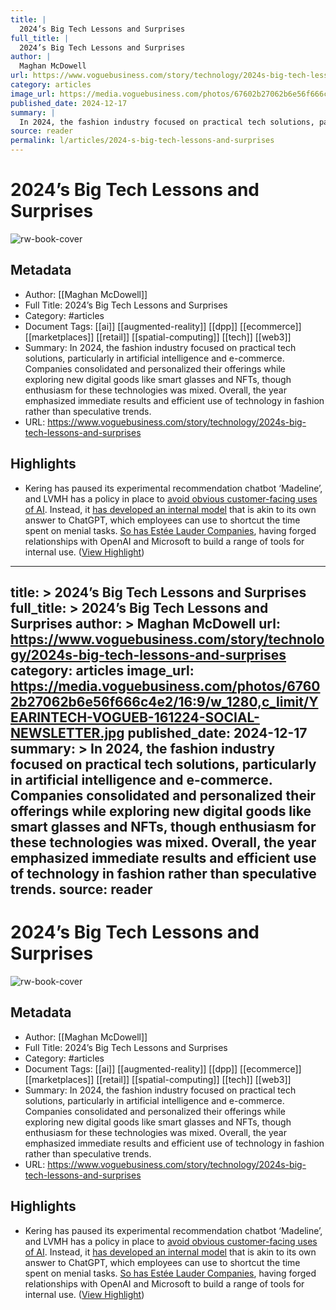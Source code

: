 ```yaml
---
title: |
  2024’s Big Tech Lessons and Surprises
full_title: |
  2024’s Big Tech Lessons and Surprises
author: |
  Maghan McDowell
url: https://www.voguebusiness.com/story/technology/2024s-big-tech-lessons-and-surprises
category: articles
image_url: https://media.voguebusiness.com/photos/67602b27062b6e56f666c4e2/16:9/w_1280,c_limit/YEARINTECH-VOGUEB-161224-SOCIAL-NEWSLETTER.jpg
published_date: 2024-12-17
summary: |
  In 2024, the fashion industry focused on practical tech solutions, particularly in artificial intelligence and e-commerce. Companies consolidated and personalized their offerings while exploring new digital goods like smart glasses and NFTs, though enthusiasm for these technologies was mixed. Overall, the year emphasized immediate results and efficient use of technology in fashion rather than speculative trends.
source: reader
permalink: l/articles/2024-s-big-tech-lessons-and-surprises
---
```

# 2024’s Big Tech Lessons and Surprises

![rw-book-cover](https://media.voguebusiness.com/photos/67602b27062b6e56f666c4e2/16:9/w_1280,c_limit/YEARINTECH-VOGUEB-161224-SOCIAL-NEWSLETTER.jpg)

## Metadata
- Author: [[Maghan McDowell]]
- Full Title: 2024’s Big Tech Lessons and Surprises
- Category: #articles
- Document Tags: [[ai]] [[augmented-reality]] [[dpp]] [[ecommerce]] [[marketplaces]] [[retail]] [[spatial-computing]] [[tech]] [[web3]] 
- Summary: In 2024, the fashion industry focused on practical tech solutions, particularly in artificial intelligence and e-commerce. Companies consolidated and personalized their offerings while exploring new digital goods like smart glasses and NFTs, though enthusiasm for these technologies was mixed. Overall, the year emphasized immediate results and efficient use of technology in fashion rather than speculative trends.
- URL: https://www.voguebusiness.com/story/technology/2024s-big-tech-lessons-and-surprises

## Highlights
- Kering has paused its experimental recommendation chatbot ‘Madeline’, and LVMH has a policy in place to [avoid obvious customer-facing uses of AI](https://www.voguebusiness.com/story/technology/inside-lvmhs-ai-factory). Instead, it [has developed an internal model](https://www.voguebusiness.com/story/companies/lvmhs-anish-melwani-on-the-innovations-to-pursue-and-avoid-for-luxury) that is akin to its own answer to ChatGPT, which employees can use to shortcut the time spent on menial tasks. [So has Estée Lauder Companies](https://www.voguebusiness.com/story/beauty/estee-lauder-companies-forms-ai-innovation-lab), having forged relationships with OpenAI and Microsoft to build a range of tools for internal use. ([View Highlight](https://read.readwise.io/read/01jfsrqjyamgtcvhjrk6wg8mjg))


---
title: >
  2024’s Big Tech Lessons and Surprises
full_title: >
  2024’s Big Tech Lessons and Surprises
author: >
  Maghan McDowell
url: https://www.voguebusiness.com/story/technology/2024s-big-tech-lessons-and-surprises
category: articles
image_url: https://media.voguebusiness.com/photos/67602b27062b6e56f666c4e2/16:9/w_1280,c_limit/YEARINTECH-VOGUEB-161224-SOCIAL-NEWSLETTER.jpg
published_date: 2024-12-17
summary: >
  In 2024, the fashion industry focused on practical tech solutions, particularly in artificial intelligence and e-commerce. Companies consolidated and personalized their offerings while exploring new digital goods like smart glasses and NFTs, though enthusiasm for these technologies was mixed. Overall, the year emphasized immediate results and efficient use of technology in fashion rather than speculative trends.
source: reader
---
# 2024’s Big Tech Lessons and Surprises

![rw-book-cover](https://media.voguebusiness.com/photos/67602b27062b6e56f666c4e2/16:9/w_1280,c_limit/YEARINTECH-VOGUEB-161224-SOCIAL-NEWSLETTER.jpg)

## Metadata
- Author: [[Maghan McDowell]]
- Full Title: 2024’s Big Tech Lessons and Surprises
- Category: #articles
- Document Tags: [[ai]] [[augmented-reality]] [[dpp]] [[ecommerce]] [[marketplaces]] [[retail]] [[spatial-computing]] [[tech]] [[web3]] 
- Summary: In 2024, the fashion industry focused on practical tech solutions, particularly in artificial intelligence and e-commerce. Companies consolidated and personalized their offerings while exploring new digital goods like smart glasses and NFTs, though enthusiasm for these technologies was mixed. Overall, the year emphasized immediate results and efficient use of technology in fashion rather than speculative trends.
- URL: https://www.voguebusiness.com/story/technology/2024s-big-tech-lessons-and-surprises

## Highlights
- Kering has paused its experimental recommendation chatbot ‘Madeline’, and LVMH has a policy in place to [avoid obvious customer-facing uses of AI](https://www.voguebusiness.com/story/technology/inside-lvmhs-ai-factory). Instead, it [has developed an internal model](https://www.voguebusiness.com/story/companies/lvmhs-anish-melwani-on-the-innovations-to-pursue-and-avoid-for-luxury) that is akin to its own answer to ChatGPT, which employees can use to shortcut the time spent on menial tasks. [So has Estée Lauder Companies](https://www.voguebusiness.com/story/beauty/estee-lauder-companies-forms-ai-innovation-lab), having forged relationships with OpenAI and Microsoft to build a range of tools for internal use. ([View Highlight](https://read.readwise.io/read/01jfsrqjyamgtcvhjrk6wg8mjg))


